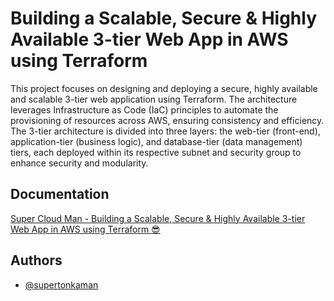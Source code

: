 
# Building a Scalable, Secure & Highly Available 3-tier Web App in AWS using Terraform

This project focuses on designing and deploying a secure, highly available and scalable 3-tier web application using Terraform. The architecture leverages Infrastructure as Code (IaC) principles to automate the provisioning of resources across AWS, ensuring consistency and efficiency. The 3-tier architecture is divided into three layers: the web-tier (front-end), application-tier (business logic), and database-tier (data management) tiers, each deployed within its respective subnet and security group to enhance security and modularity.


## Documentation

[Super Cloud Man - Building a Scalable, Secure & Highly Available 3-tier Web App in AWS using Terraform 😎 ](https://supercloudman.com/post1)


## Authors

- [@supertonkaman](https://www.github.com/octokatherine)

